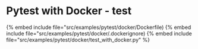 # Pytest with Docker  - test

{% embed include file="src/examples/pytest/docker/Dockerfile)
{% embed include file="src/examples/pytest/docker/.dockerignore)
{% embed include file="src/examples/pytest/docker/test_with_docker.py" %}


